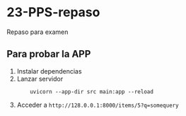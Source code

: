 # 23-PPS-repaso
Repaso para examen

## Para probar la APP
1. Instalar dependencias
2. Lanzar servidor
    ```
        uvicorn --app-dir src main:app --reload
    ```
3. Acceder a `http://128.0.0.1:8000/items/5?q=somequery`
